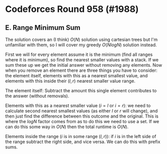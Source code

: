 # Codeforces Round 958 (#1988)

## E. Range Minimum Sum

The solution covers an (I think) $O(N)$ solution using cartesian trees but I'm unfamiliar with them, so I will cover my greedy $O(NlogN)$ solution instead.

First we will for every element assume it is the minimum (find all ranges where it is minimum), so find the nearest smaller values with a stack. If we sum these up we get the initial answer without removing any elements.
Now when you remove an element there are three things you have to consider: the element itself, elements with this as a nearest smallest value, and elements with this inside their $(l,r)$ nearest smaller value range.

The element itself: Subtract the amount this single element contributes to the answer (without removals).

Elements with this as a nearest smaller value ($i=l$ or $i=r$): we need to calculate second nearest smallest values (as either $l$ or $r$ will change), and then just find the difference between this outcome and the original. This is where the $logN$ factor comes from as to do this we need to use a set. If we can do this some way in $O(N)$ then the total runtime is $O(N)$.

Elements inside the range ($i$ is in some range $(l,r)$): if $i$ is in the left side of the range subtract the right side, and vice versa. We can do this with prefix sums.